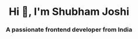 <h1 align="center">Hi 👋, I'm Shubham Joshi</h1> <h3 align="center">A passionate frontend developer from India</h3> 
